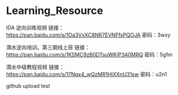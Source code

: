 # Learning_Resource
IDA 逆向训练视频  链接：https://pan.baidu.com/s/1Oa3VxXC8NR7EVNFfsPQOJA 密码：3wxy   

滴水逆向培训，第三期线上班 链接：https://pan.baidu.com/s/1KSMC9zB0DTsuWKiP340MRQ 密码：5gfm

滴水中级教程视频 链接：https://pan.baidu.com/s/17Nqx4_wQzMR1HjXXnU31sw 密码：u2n1 



github upload test


